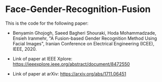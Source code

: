 # Face-Gender-Recognition-Fusion

This is the code for the following paper:

- Benyamin Ghojogh, Saeed Bagheri Shouraki, Hoda Mohammadzade, Ensieh Iranmehr, "A Fusion-based Gender Recognition Method Using Facial Images", Iranian Conference on Electrical Engineering (ICEE), IEEE, 2020. 

- Link of paper at IEEE Xplore: https://ieeexplore.ieee.org/abstract/document/8472550

- Link of paper at arXiv: https://arxiv.org/abs/1711.06451


